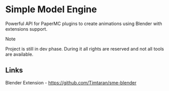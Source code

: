 # Simple Model Engine

Powerful API for PaperMC plugins to create animations using Blender with extensions support.

> [!NOTE]  
> Project is still in dev phase. During it all rights are reserved and not all tools are available.

## Links
Blender Extension - https://github.com/Timtaran/sme-blender

